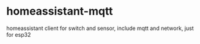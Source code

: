 # homeassistant-mqtt
homeassistant client for switch and sensor, include mqtt and network, just for esp32

